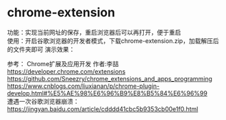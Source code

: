 # chrome-extension  
功能：实现当前网址的保存，重启浏览器后可以再打开，便于重启  
使用：开启谷歌浏览器的开发者模式，下载chrome-extension.zip，加载解压后的文件夹即可 
演示效果：  

参考：
Chrome扩展及应用开发 作者:李喆  
https://developer.chrome.com/extensions  
https://github.com/Sneezry/chrome_extensions_and_apps_programming  
https://www.cnblogs.com/liuxianan/p/chrome-plugin-develop.html#%E5%AE%98%E6%96%B9%E8%B5%84%E6%96%99  
遭遇一次谷歌浏览器崩溃：  
https://jingyan.baidu.com/article/cdddd41cbc5b9353cb00e1f0.html
